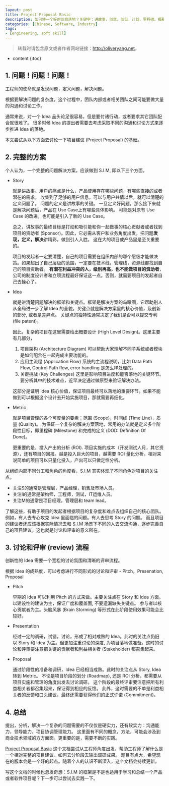 ```yaml
---
layout: post
title: Project Proposal Basic
description: 如何使一个好的创意落地？关键字：讲故事，创意，创见，计划，里程碑。概要设计，系统流程，系统架构，解决方案架构，项目管理，项目建议书。
categories: [Chinese, Software, Industry]
tags:
- [engineering, soft skill]
---
```


>转载时请包含原文或者作者网站链接：<http://oliveryang.net>。

* content
{:toc}

## 1. 问题！问题！问题！

工程师的使命就是发现问题，定义问题，解决问题。

根据要解决问题的复杂度，这个过程中，团队内部或者相关团队之间可能要做大量的沟通和讨论工作。

通常来说，对一个 Idea 品头论足很容易，但是要付诸行动，或者要求其它团队配合就很难了。
很多时候 Idea 的提出者需要去考虑采取不同的沟通和讨论方式来逐步推进 Idea 的落地。

本文尝试从以下方面去讨论一下项目建议 (Project Proposal) 的基础。

## 2. 完整的方案

个人认为，一个完整的问题解决方案，应该做到 S.I.M, 即以下三个方面，

* Story

  就是讲故事。用户的痛点是什么，产品使用存在哪些问题，有哪些直接的或者潜在的需求。
  收集到了足够的用户信息，可以与用户共情以后，就可以清楚的定义问题了。
  问题的定义是讲故事的关键。
  一旦定义好问题，那么接下来就是解决问题后，产品在 Use Case上有哪些具体影响。
  可能是对原有 Use Case 的改进，也可能是引入了新的 Use Case。

  总之，讲故事的最终目标是打动和吸引能和你一起做事的核心贡献者或者找到项目的资助者 (Sponsor)。因此，它必需从客户和业务角度出发，把问题**发现，定义，解决**讲精彩，做到引人入胜。
  这在大的项目或产品里是至关重要的。

  项目的发起者一定要清楚，自己的项目需要在组织内部的哪个层级才能做决策。如果超出了自己层级的范围，一定要在技术线，管理线，资源线都找到自己的项目资助者。
  **有潜在利益冲突的人，级别再高，也不能做项目的资助者**，公司的制度设计者和立项流程最好保证这一点。否则，就需要项目的发起者自己去操心了。

* Idea

  就是讲清楚问题解决的框架和关键点。框架是解决方案的鸟瞰图，它帮助别人从全局进一步了解 Idea 的全貌。关键点就是解决方案里的核心价值，及创新的部分, 或者是差异点。
  关键点的独特性通常决定了我们是否可以提交专利 (file patent)。

  因此，复杂的项目在这里需要给出概要设计 (High Level Design)。这里主要有几部分，

	1. 项目架构 (Architecture Diagram)
	   可以帮助大家理解不同子系统或者模块是如何配合在一起完成主要功能的。
	2. 应用主流程 (Application Flow)
	   系统的主流程说明，比如 Data Path Flow, Control Path flow, error handling 是怎么样处理的。
	3. 关键挑战 (Key Challenges)
	   这里是影响项目进度和能否落地的关键环节。要分析其中的技术难点，近早决定通过做原型来验证解决办法。

  这部分是证明 Idea 核心价值，保证项目最终可以落地的重要环节。如果不能做到可以根据这个设计去开始实施项目，那就需要再细化。

* Metric

  就是项目管理的各个可度量的要素：范围 (Scope)，时间线 (Time Line)，质量 (Quality)。
  为保证一个复杂的解决方案落地，常用的办法就是定义多个阶段性目标，即里程碑 (Milestone) 和完成的定义 (DOD: Definition Of Done)。

  更重要的是，投入产出的分析 (ROI). 项目实施的成本（开发测试人月，其它资源），还有项目的回报。越是投入巨大的项目，越需要 ROI
  量化分析。相对来说简单的项目可以只量化投入，产出可以只做定性分析。

从组织内部不同分工和角色的角度看，S.I.M 其实体现了不同角色对项目的关注点。

* 关注S的通常是管理层，产品经理，销售及市场人员。
* 关注I的通常是架构师，工程师，测试，IT运维人员。
* 关注M的通常是项目经理，管理层和 team lead。

了解这些，有助于项目的发起者根据项目的复杂度和难点去组织自己的核心团队。例如，有人去专心攻克 Idea 里面临的问题。有人去思考 Story 的问题。
而且项目的建议者还应该根据实际情况去和 S.I.M 场景下不同的人去交流沟通，逐步完善自己的项目建议。这也就是讨论和评审的意义所在。

## 3. 讨论和评审 (review) 流程

创新性的 Idea 需要一个宽松的讨论氛围和清晰的评审流程。

根据 Idea 的成熟度，可以考虑进行不同形式的讨论和评审 - Pitch，Presenation, Proposal

* Pitch

  早期的 Idea 可以利用 Pitch 的方式来做。主要关注点在 Story 和 Idea 方面。以建设性的建议为主，保证广度和覆盖面, 不要遗漏缺失关键点。
  参与者以核心贡献者为主。头脑风暴 (Brain Storming) 等形式在此阶段使用效果可能会比较好。

* Presentation

  经过一定的调研，试错，讨论，形成了相对成熟的 Idea。此时的关注点仍旧以 Story 和 Idea 为主。但更加注重讨论的深度,
  为项目落地做准备。这时的讨论和评审要注意把关键的贡献者和利益相关者 (Stakeholder) 都召集起来。

* Proposal

  通过阶段性的准备和调研，Idea 已经相当成熟。此时的关注点从 Story, Idea 转到 Metric。
  不论是项目阶段的划分 (Roadmap), 还是 ROI 分析，都需要从项目实施和管理的角度出发去讨论调研。
  这个阶段的最终评审要注意把所有利益相关者都召集起来，保证得到相应的反馈。
  此外，这时需要的不单是利益相关者的反馈和口头建议，最终还需要获得他们的正式许诺 (Commitment)。

## 4. 总结

提出，分析，解决一个复杂的问题需要的不仅仅是硬实力，还有软实力：沟通能力，领导能力，项目协调管理能力。
这里面有不同的概念，方法，可能会涉及到商业技术领域的方方面面。更重要的是，需要不断的实践。

[Project Proposal Basic](https://github.com/yangoliver/mydoc/raw/master/share/project_proposal_basic.pdf)
这个文档尝试从工程师角度出发，帮助工程师了解什么是一个相对完整的项目建议，如何去分阶段去输出调研成果。
题目有点大，希望现在的版本会是一个好的起点。随着个人的认识不断深入，这个文档会持续更新。

写这个文档的时候也忽发奇想：S.I.M 的框架是不是也适用于学习和总结一个产品或者软件项目呢？下一步可以尝试去实践一下。
